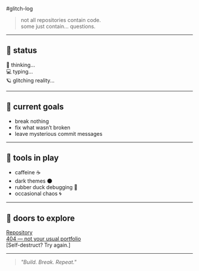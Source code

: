 #glitch-log

> not all repositories contain code.  
> some just contain... questions.

---

## 🔻 status

🧠 thinking...  
💻 typing...  
🪐 glitching reality...

---

## 🔹 current goals

- break nothing  
- fix what wasn’t broken  
- leave mysterious commit messages  

---

## 🔧 tools in play

- caffeine ☕  
- dark themes 🌑  
- rubber duck debugging 🐤  
- occasional chaos 🌀  

---

## 🚪 doors to explore

[Repository](https://github.com/404HumanFound)  
[404 — not your usual portfolio](#)  
[Self-destruct? Try again.]

---

> _"Build. Break. Repeat."_
